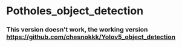# Potholes_object_detection
### This version doesn't work, the working version https://github.com/chesnokkk/Yolov5_object_detection

